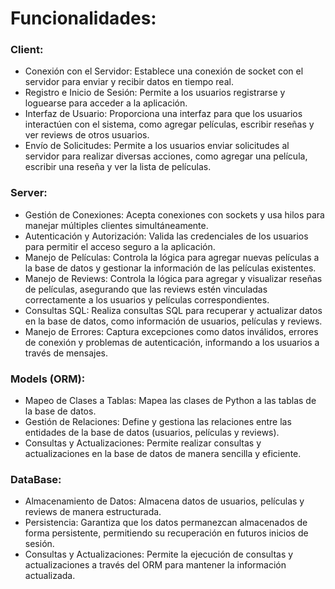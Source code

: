 # Funcionalidades:

### Client:

- Conexión con el Servidor: Establece una conexión de socket con el servidor para enviar y recibir datos en tiempo real.
- Registro e Inicio de Sesión: Permite a los usuarios registrarse y loguearse para acceder a la aplicación.
- Interfaz de Usuario: Proporciona una interfaz para que los usuarios interactúen con el sistema, como agregar películas, escribir reseñas y ver reviews de otros usuarios.
- Envío de Solicitudes: Permite a los usuarios enviar solicitudes al servidor para realizar diversas acciones, como agregar una película, escribir una reseña y ver la lista de películas.

### Server:

- Gestión de Conexiones: Acepta conexiones con sockets y usa hilos para manejar múltiples clientes simultáneamente.
- Autenticación y Autorización: Valida las credenciales de los usuarios para permitir el acceso seguro a la aplicación.
- Manejo de Películas: Controla la lógica para agregar nuevas películas a la base de datos y gestionar la información de las películas existentes.
- Manejo de Reviews: Controla la lógica para agregar y visualizar reseñas de películas, asegurando que las reviews estén vinculadas correctamente a los usuarios y películas correspondientes.
- Consultas SQL: Realiza consultas SQL para recuperar y actualizar datos en la base de datos, como información de usuarios, películas y reviews.
- Manejo de Errores: Captura excepciones como datos inválidos, errores de conexión y problemas de autenticación, informando a los usuarios a través de mensajes.

### Models (ORM):

- Mapeo de Clases a Tablas: Mapea las clases de Python a las tablas de la base de datos.
- Gestión de Relaciones: Define y gestiona las relaciones entre las entidades de la base de datos (usuarios, películas y reviews).
- Consultas y Actualizaciones: Permite realizar consultas y actualizaciones en la base de datos de manera sencilla y eficiente.

### DataBase:

- Almacenamiento de Datos: Almacena datos de usuarios, películas y reviews de manera estructurada.
- Persistencia: Garantiza que los datos permanezcan almacenados de forma persistente, permitiendo su recuperación en futuros inicios de sesión.
- Consultas y Actualizaciones: Permite la ejecución de consultas y actualizaciones a través del ORM para mantener la información actualizada.